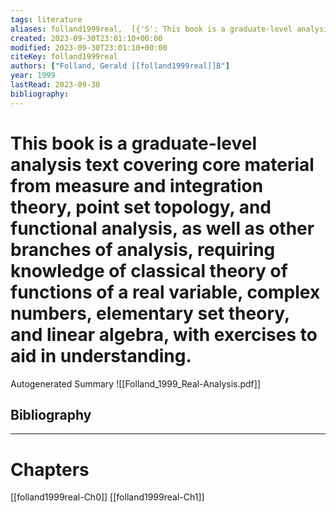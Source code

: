 ```yaml
---
tags: literature
aliases: folland1999real,  [{'S': This book is a graduate-level analysis text covering core material from measure and integration theory, point set topology, and functional analysis, as well as other branches of analysis, requiring knowledge of classical theory of functions of a real variable, complex numbers, elementary set theory, and linear algebra, with exercises to aid in understanding.}]
created: 2023-09-30T23:01:10+00:00
modified: 2023-09-30T23:01:10+00:00
citeKey: folland1999real
authors: ["Folland, Gerald [[folland1999real]]B"]
year: 1999
lastRead: 2023-09-30
bibliography: 
---
```

#  This book is a graduate-level analysis text covering core material from measure and integration theory, point set topology, and functional analysis, as well as other branches of analysis, requiring knowledge of classical theory of functions of a real variable, complex numbers, elementary set theory, and linear algebra, with exercises to aid in understanding. 
Autogenerated Summary
![[Folland_1999_Real-Analysis.pdf]]

## Bibliography

---

# Chapters
[[folland1999real-Ch0]]
[[folland1999real-Ch1]]
